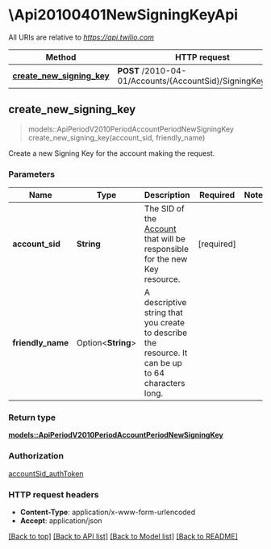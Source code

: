 # \Api20100401NewSigningKeyApi

All URIs are relative to *https://api.twilio.com*

Method | HTTP request | Description
------------- | ------------- | -------------
[**create_new_signing_key**](Api20100401NewSigningKeyApi.md#create_new_signing_key) | **POST** /2010-04-01/Accounts/{AccountSid}/SigningKeys.json | 



## create_new_signing_key

> models::ApiPeriodV2010PeriodAccountPeriodNewSigningKey create_new_signing_key(account_sid, friendly_name)


Create a new Signing Key for the account making the request.

### Parameters


Name | Type | Description  | Required | Notes
------------- | ------------- | ------------- | ------------- | -------------
**account_sid** | **String** | The SID of the [Account](https://www.twilio.com/docs/iam/api/account) that will be responsible for the new Key resource. | [required] |
**friendly_name** | Option<**String**> | A descriptive string that you create to describe the resource. It can be up to 64 characters long. |  |

### Return type

[**models::ApiPeriodV2010PeriodAccountPeriodNewSigningKey**](api.v2010.account.new_signing_key.md)

### Authorization

[accountSid_authToken](../README.md#accountSid_authToken)

### HTTP request headers

- **Content-Type**: application/x-www-form-urlencoded
- **Accept**: application/json

[[Back to top]](#) [[Back to API list]](../README.md#documentation-for-api-endpoints) [[Back to Model list]](../README.md#documentation-for-models) [[Back to README]](../README.md)

